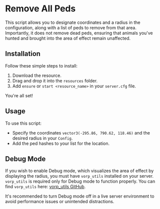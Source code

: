 # Remove All Peds

This script allows you to designate coordinates and a radius in the configuration, along with a list of peds to remove from that area. Importantly, it does not remove dead peds, ensuring that animals you've hunted and brought into the area of effect remain unaffected.

## Installation

Follow these simple steps to install:

1. Download the resource.
2. Drag and drop it into the `resources` folder.
3. Add `ensure` or `start <resource_name>` in your `server.cfg` file.

You're all set!

## Usage

To use this script:

- Specify the coordinates `vector3(-295.86, 790.62, 118.46)` and the desired radius in your `Config`.
- Add the ped hashes to your list for the location.

## Debug Mode

If you wish to enable Debug mode, which visualizes the area of effect by displaying the radius, you must have `vorp_utils` installed on your server. `vorp_utils` is required only for Debug mode to function properly. You can find `vorp_utils` here: [vorp_utils GitHub](https://github.com/VORPCORE/vorp_utils).

It's recommended to turn Debug mode off in a live server environment to avoid performance issues or unintended distractions.

